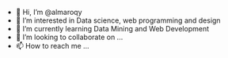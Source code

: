 - 👋 Hi, I’m @almaroqy
- 👀 I’m interested in Data science, web programming and design
- 🌱 I’m currently learning Data Mining and Web Development
- 💞️ I’m looking to collaborate on ...
- 📫 How to reach me ...

<!---
almaroqy/almaroqy is a ✨ special ✨ repository because its `README.md` (this file) appears on your GitHub profile.
You can click the Preview link to take a look at your changes.
--->
